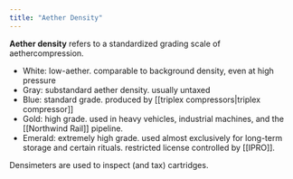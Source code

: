 ```yaml
---
title: "Aether Density"
---
```


**Aether density** refers to a standardized grading scale of aethercompression.

- White: low-aether. comparable to background density, even at high pressure
- Gray: substandard aether density. usually untaxed
- Blue: standard grade. produced by [[triplex compressors|triplex compressor]]
- Gold: high grade. used in heavy vehicles, industrial machines, and the [[Northwind Rail]] pipeline.
- Emerald: extremely high grade. used almost exclusively for long-term storage and certain rituals. restricted license controlled by [[IPRO]].

Densimeters are used to inspect (and tax) cartridges. 
